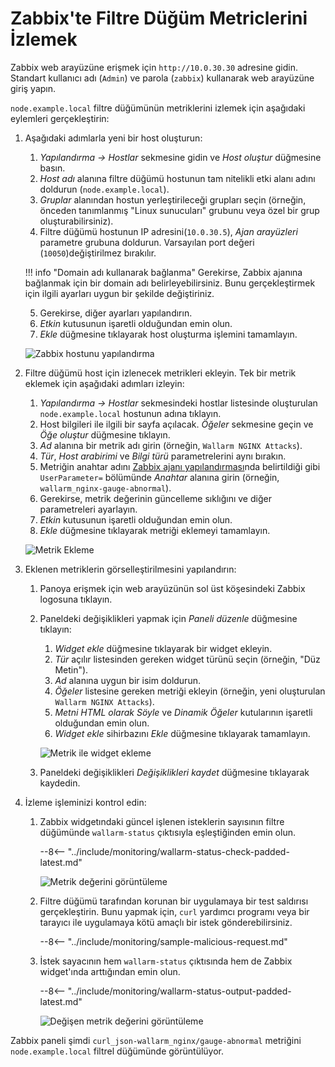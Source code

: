 [img-zabbix-hosts]:           ../../images/monitoring/zabbix-hosts.png
[img-zabbix-items]:           ../../images/monitoring/zabbix-items.png
[img-zabbix-widget]:          ../../images/monitoring/zabbix-widget.png
[img-global-view-0]:          ../../images/monitoring/global-view-0-value.png
[img-global-view-16]:         ../../images/monitoring/global-view-16-value.png
[doc-zabbix-parameters]:      collectd-zabbix.md#4-add-custom-parameters-to-the-zabbix-agent-configuration-file-on-the-filter-node-host-to-get-the-metrics-you-need


# Zabbix'te Filtre Düğüm Metriclerini İzlemek

Zabbix web arayüzüne erişmek için `http://10.0.30.30` adresine gidin. Standart kullanıcı adı (`Admin`) ve parola (`zabbix`) kullanarak web arayüzüne giriş yapın.

`node.example.local` filtre düğümünün metriklerini izlemek için aşağıdaki eylemleri gerçekleştirin:

1.  Aşağıdaki adımlarla yeni bir host oluşturun:
    1.  *Yapılandırma → Hostlar* sekmesine gidin ve *Host oluştur* düğmesine basın.
    2.  *Host adı* alanına filtre düğümü hostunun tam nitelikli etki alanı adını doldurun (`node.example.local`).
    3. *Gruplar* alanından hostun yerleştirileceği grupları seçin (örneğin, önceden tanımlanmış "Linux sunucuları" grubunu veya özel bir grup oluşturabilirsiniz).
    4.  Filtre düğümü hostunun IP adresini(`10.0.30.5`), *Ajan arayüzleri* parametre grubuna doldurun. Varsayılan port değeri (`10050`)değiştirilmez bırakılır.
    
       
       !!! info "Domain adı kullanarak bağlanma"
           Gerekirse, Zabbix ajanına bağlanmak için bir domain adı belirleyebilirsiniz. Bunu gerçekleştirmek için ilgili ayarları uygun bir şekilde değiştiriniz.
       
           
    5.  Gerekirse, diğer ayarları yapılandırın.
    6.  *Etkin* kutusunun işaretli olduğundan emin olun.
    7.  *Ekle* düğmesine tıklayarak host oluşturma işlemini tamamlayın.
    
    ![Zabbix hostunu yapılandırma][img-zabbix-hosts]

2.  Filtre düğümü host için izlenecek metrikleri ekleyin. Tek bir metrik eklemek için aşağıdaki adımları izleyin:
    1.  *Yapılandırma → Hostlar* sekmesindeki hostlar listesinde oluşturulan `node.example.local` hostunun adına tıklayın.
    2.  Host bilgileri ile ilgili bir sayfa açılacak. *Öğeler* sekmesine geçin ve *Öğe oluştur* düğmesine tıklayın.
    3.  *Ad* alanına bir metrik adı girin (örneğin, `Wallarm NGINX Attacks`).
    4.  *Tür*, *Host arabirimi* ve *Bilgi türü* parametrelerini aynı bırakın.
    5.  Metriğin anahtar adını [Zabbix ajanı yapılandırması][doc-zabbix-parameters]nda belirtildiği gibi `UserParameter=` bölümünde *Anahtar* alanına girin (örneğin, `wallarm_nginx-gauge-abnormal`).
    6.  Gerekirse, metrik değerinin güncelleme sıklığını ve diğer parametreleri ayarlayın.
    7.  *Etkin* kutusunun işaretli olduğundan emin olun.
    8.  *Ekle* düğmesine tıklayarak metriği eklemeyi tamamlayın.
    
    ![Metrik Ekleme][img-zabbix-items]

3.  Eklenen metriklerin görselleştirilmesini yapılandırın:
    1.  Panoya erişmek için web arayüzünün sol üst köşesindeki Zabbix logosuna tıklayın.
    2.  Paneldeki değişiklikleri yapmak için *Paneli düzenle* düğmesine tıklayın:
        1.  *Widget ekle* düğmesine tıklayarak bir widget ekleyin.
        2.  *Tür* açılır listesinden gereken widget türünü seçin (örneğin, "Düz Metin").
        3.  *Ad* alanına uygun bir isim doldurun.
        4.  *Öğeler* listesine gereken metriği ekleyin (örneğin, yeni oluşturulan `Wallarm NGINX Attacks`).
        5. *Metni HTML olarak Söyle* ve *Dinamik Öğeler* kutularının işaretli olduğundan emin olun.
        6. *Widget ekle* sihirbazını *Ekle* düğmesine tıklayarak tamamlayın.

        ![Metrik ile widget ekleme][img-zabbix-widget]
      
    3.  Paneldeki değişiklikleri *Değişiklikleri kaydet* düğmesine tıklayarak kaydedin.

4.  İzleme işleminizi kontrol edin: 
    1.  Zabbix widgetındaki güncel işlenen isteklerin sayısının filtre düğümünde `wallarm-status` çıktısıyla eşleştiğinden emin olun.

        --8<-- "../include/monitoring/wallarm-status-check-padded-latest.md"

        ![Metrik değerini görüntüleme][img-global-view-0]

    2.  Filtre düğümü tarafından korunan bir uygulamaya bir test saldırısı gerçekleştirin. Bunu yapmak için, `curl` yardımcı programı veya bir tarayıcı ile uygulamaya kötü amaçlı bir istek gönderebilirsiniz.

        --8<-- "../include/monitoring/sample-malicious-request.md"
        
    3.  İstek sayacının hem `wallarm-status` çıktısında hem de Zabbix widget'ında arttığından emin olun.

        --8<-- "../include/monitoring/wallarm-status-output-padded-latest.md"

        ![Değişen metrik değerini görüntüleme][img-global-view-16]

Zabbix paneli şimdi `curl_json-wallarm_nginx/gauge-abnormal` metriğini `node.example.local` filtrel düğümünde görüntülüyor.